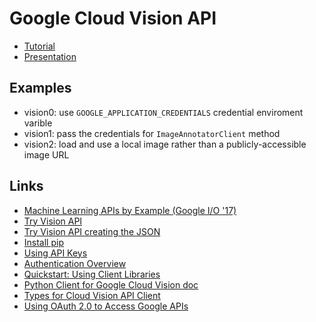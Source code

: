 # Google Cloud Vision API

- [Tutorial](https://medium.com/@annycarolinegnr/using-google-vision-api-22d1fdb755d8?sk=65a801ccc670f8190ce0ccd589af8d27)
- [Presentation](https://docs.google.com/presentation/d/1EQ9x9mH4yQfyzOjWqn9Ambo5TaUOcT94Y-DOWj6W3f8/edit?usp=sharing)

## Examples
- vision0: use `GOOGLE_APPLICATION_CREDENTIALS` credential enviroment varible
- vision1: pass the credentials for `ImageAnnotatorClient` method
- vision2: load and use a local image rather than a publicly-accessible image URL

## Links
- [Machine Learning APIs by Example (Google I/O '17)](https://www.youtube.com/watch?v=ETeeSYMGZn0)
- [Try Vision API](https://cloud.google.com/vision/?hl=en_US&_ga=2.265163343.-1150898626.1560906240&_gac=1.25169999.1561259660.Cj0KCQjwo7foBRD8ARIsAHTy2wnOeT3lSiQ2pxbwUF-0xxPSHNaKPAYYwpofVF-c8cr0EvepaYVMPIcaAu-PEALw_wcB)
- [Try Vision API creating the JSON](https://developers.google.com/apis-explorer/?hl=en_US#p/vision/v1/)
- [Install pip](https://pip.pypa.io/en/stable/installing/)
- [Using API Keys](https://cloud.google.com/docs/authentication/api-keys)
- [Authentication Overview](https://cloud.google.com/docs/authentication/?hl=en_US)
- [Quickstart: Using Client Libraries](https://cloud.google.com/vision/docs/quickstart-client-libraries#client-libraries-usage-python)
- [Python Client for Google Cloud Vision doc](https://googleapis.github.io/google-cloud-python/latest/vision/)
- [Types for Cloud Vision API Client](https://googleapis.github.io/google-cloud-python/latest/vision/gapic/v1/types.html#google.cloud.vision_v1.types.AnnotateImageRequest)
- [Using OAuth 2.0 to Access Google APIs](https://developers.google.com/identity/protocols/OAuth2?csw=1)